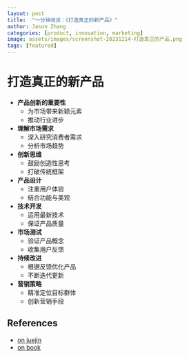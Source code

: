 ```yaml
---
layout: post
title:  "一分钟阅读：《打造真正的新产品》"
author: Jason Zhang
categories: [product, innovation, marketing]
image: assets/images/screenshot-20231214-打造真正的产品.png
tags: [featured]
---
```

# 打造真正的新产品

- **产品创新的重要性**
    - 为市场带来新颖元素
    - 推动行业进步
- **理解市场需求**
    - 深入研究消费者需求
    - 分析市场趋势
- **创新思维**
    - 鼓励创造性思考
    - 打破传统框架
- **产品设计**
    - 注重用户体验
    - 结合功能与美观
- **技术开发**
    - 运用最新技术
    - 保证产品质量
- **市场测试**
    - 验证产品概念
    - 收集用户反馈
- **持续改进**
    - 根据反馈优化产品
    - 不断迭代更新
- **营销策略**
    - 精准定位目标群体
    - 创新营销手段

## References
- [on juejin][links-1]
- [on book][links-2]


[links-1]: https://juejin.cn/post/7311949952455082035
[links-2]: https://github.com/junxinzhang/text2class/blob/main/assets/books/打造真正的新产品_丹尼斯J_哈普特利_Z_Library.epub
